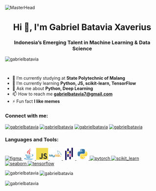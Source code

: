 ![MasterHead](https://indusuni.ac.in/uploads/blogs/iite/Understanding%20the%20Hype%20Around%20Machine%20Learning.gif)

<h1 align="center">Hi 👋, I'm Gabriel Batavia Xaverius</h1>
<h3 align="center">Indonesia’s Emerging Talent in Machine Learning & Data Science</h3>

<p align="left"> <img src="https://komarev.com/ghpvc/?username=gabrielbatavia&label=Profile%20views&color=0e75b6&style=flat" alt="gabrielbatavia" /> </p>

<p align="left"> <a href="https://twitter.com/" target="blank"><img src="https://img.shields.io/twitter/follow/?logo=twitter&style=for-the-badge" alt="" /></a> </p>

- 🔭 I’m currently studying at **State Polytechnic of Malang**
- 🌱 I’m currently learning **Python, JS, scikit-learn, TensorFlow**
- 💬 Ask me about **Python, Deep Learning**
- 📫 How to reach me **gabrielbatavia7@gmail.com**
- ⚡ Fun fact **I like memes**

<h3 align="left">Connect with me:</h3>
<p align="left">
<a href="https://kaggle.com/gabrielbatavia" target="blank"><img align="center" src="https://raw.githubusercontent.com/rahuldkjain/github-profile-readme-generator/master/src/images/icons/Social/kaggle.svg" alt="gabrielbatavia" height="30" width="40" /></a>
<a href="https://fb.com/gabriel.gamer.7" target="blank"><img align="center" src="https://raw.githubusercontent.com/rahuldkjain/github-profile-readme-generator/master/src/images/icons/Social/facebook.svg" alt="gabrielbatavia" height="30" width="40" /></a>
<a href="https://instagram.com/gabrielbatavia" target="blank"><img align="center" src="https://raw.githubusercontent.com/rahuldkjain/github-profile-readme-generator/master/src/images/icons/Social/instagram.svg" alt="gabrielbatavia" height="30" width="40" /></a>
<a href="https://www.youtube.com/@gabrielbatavia" target="blank"><img align="center" src="https://raw.githubusercontent.com/rahuldkjain/github-profile-readme-generator/master/src/images/icons/Social/youtube.svg" alt="gabrielbatavia" height="30" width="40" /></a>
</p>

<h3 align="left">Languages and Tools:</h3>
<p align="left">
<a href="https://www.figma.com/" target="_blank" rel="noreferrer"> <img src="https://www.vectorlogo.zone/logos/figma/figma-icon.svg" alt="figma" width="40" height="40"/> </a> <a href="https://www.java.com" target="_blank" rel="noreferrer"> <img src="https://raw.githubusercontent.com/devicons/devicon/master/icons/java/java-original.svg" alt="java" width="40" height="40"/> </a> <a href="https://developer.mozilla.org/en-US/docs/Web/JavaScript" target="_blank" rel="noreferrer"> <img src="https://raw.githubusercontent.com/devicons/devicon/master/icons/javascript/javascript-original.svg" alt="javascript" width="40" height="40"/> </a> <a href="https://www.mysql.com/" target="_blank" rel="noreferrer"> <img src="https://raw.githubusercontent.com/devicons/devicon/master/icons/mysql/mysql-original-wordmark.svg" alt="mysql" width="40" height="40"/> </a> <a href="https://pandas.pydata.org/" target="_blank" rel="noreferrer"> <img src="https://raw.githubusercontent.com/devicons/devicon/2ae2a900d2f041da66e950e4d48052658d850630/icons/pandas/pandas-original.svg" alt="pandas" width="40" height="40"/> </a> <a href="https://www.python.org" target="_blank" rel="noreferrer"> <img src="https://raw.githubusercontent.com/devicons/devicon/master/icons/python/python-original.svg" alt="python" width="40" height="40"/> </a> <a href="https://pytorch.org/" target="_blank" rel="noreferrer"> <img src="https://www.vectorlogo.zone/logos/pytorch/pytorch-icon.svg" alt="pytorch" width="40" height="40"/> </a> <a href="https://scikit-learn.org/" target="_blank" rel="noreferrer"> <img src="https://upload.wikimedia.org/wikipedia/commons/0/05/Scikit_learn_logo_small.svg" alt="scikit_learn" width="40" height="40"/> </a> <a href="https://seaborn.pydata.org/" target="_blank" rel="noreferrer"> <img src="https://seaborn.pydata.org/_images/logo-mark-lightbg.svg" alt="seaborn" width="40" height="40"/> </a> <a href="https://www.tensorflow.org" target="_blank" rel="noreferrer"> <img src="https://www.vectorlogo.zone/logos/tensorflow/tensorflow-icon.svg" alt="tensorflow" width="40" width="40" height="40"/></a>
</p>

<p><img align="left" src="https://github-readme-stats.vercel.app/api/top-langs?username=gabrielbatavia&show_icons=true&locale=en&layout=compact" alt="gabrielbatavia" /></p>

<p>&nbsp;<img align="center" src="https://github-readme-stats.vercel.app/api?username=gabrielbatavia&show_icons=true&locale=en" alt="gabrielbatavia" /></p>

<p><img align="center" src="https://github-readme-streak-stats.herokuapp.com/?user=gabrielbatavia&" alt="gabrielbatavia" /></p>
